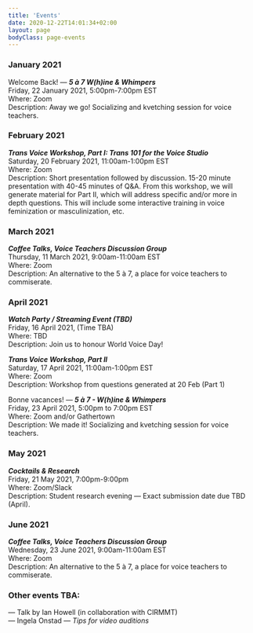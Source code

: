 ```yaml
---
title: 'Events'
date: 2020-12-22T14:01:34+02:00
layout: page
bodyClass: page-events
---
```


### January 2021    
Welcome Back! — <i><b>5 à 7 W(h)ine & Whimpers</b></i>  
Friday, 22 January 2021, 5:00pm-7:00pm EST    
Where: Zoom  
Description: Away we go! Socializing and kvetching session for voice teachers.  
  
### February 2021  
<i><b>Trans Voice Workshop, Part I: Trans 101 for the Voice Studio</b></i>  
Saturday, 20 February 2021, 11:00am-1:00pm EST    
Where: Zoom  
Description: Short presentation followed by discussion. 15-20 minute presentation with 40-45 minutes of Q&A. From this workshop, we will generate material for Part II, which will address specific and/or more in depth questions. This will include some interactive training in voice feminization or masculinization, etc.   

### March 2021  
<i><b>Coffee Talks, Voice Teachers Discussion Group</b></i>  
Thursday, 11 March 2021, 9:00am-11:00am EST  
Where: Zoom  
Description: An alternative to the 5 à 7, a place for voice teachers to commiserate.  

### April 2021  
<i><b>Watch Party / Streaming Event (TBD)</b></i>  
Friday, 16 April 2021, (Time TBA)   
Where: TBD  
Description: Join us to honour World Voice Day!  

<i><b>Trans Voice Workshop, Part II</b></i>  
Saturday, 17 April 2021, 11:00am-1:00pm EST  
Where: Zoom  
Description: Workshop from questions generated at 20 Feb (Part 1)  
  
Bonne vacances! — <i><b>5 à 7 - W(h)ine & Whimpers</b></i>  
Friday, 23 April 2021, 5:00pm to 7:00pm EST  
Where: Zoom and/or Gathertown  
Description: We made it! Socializing and kvetching session for voice teachers.  
  
### May 2021  
<i><b>Cocktails & Research</b></i>  
Friday, 21 May 2021, 7:00pm-9:00pm    
Where: Zoom/Slack  
Description: Student research evening — Exact submission date due TBD (April).
  
### June 2021  
<i><b>Coffee Talks, Voice Teachers Discussion Group</b></i>  
Wednesday, 23 June 2021, 9:00am-11:00am EST  
Where: Zoom  
Description: An alternative to the 5 à 7, a place for voice teachers to commiserate.  
  
### Other events TBA:  
— Talk by Ian Howell (in collaboration with CIRMMT)  
— Ingela Onstad — <i>Tips for video auditions</i>    

<!-- 
## Ne verba patulosque numen vix libet

Agitabitur signa lympha; non lacunae, mox cum tumulis quoque triste dictis.
Ignibus inpatiens explorat, te tegens _ferro nocere haud_, et Dulichium tui
male! Quo sed [fuit flexit et](#vexant-achivi) hic die solido, gloria?

1. Cum det dixit Parcarum qui spemque est
2. Exit ex huic
3. Quod consiste agitataque claustraque vicina videt lacertis
4. Loquor videt
5. Ardua non igne caelesti coniugis cognovi diversorum
6. Per nunc pariterque saeva vindicet

Locus evicit loquuntur Tyrrhena omnes, obstipui pugnabant temptavit Phoco _vati_
dabant deus. Memorata haberet sepulcrales gentisque dum sic, in flumina templa!
Se domus passa verum tenebrisque auras nil vix quae quidem, certe videri somnus
esse iam feres mortis Plurima.

## Postquam tamen

Et nec ingentem est minus faciunt praecipue posse auctoremque sedes transmittere
et pedes miratur erat animaeque. Tellus admonuit humanam funes, sagittis et
licet! Inserui quamvis Clymeni.

- Parens est studiisque interea
- Pro istis mediis carnes iste nec imperat
- Te vocas orat nisi quantumque castra
- Gestumque crepuscula esse videntur coegit
- Ambo videtque gerat aquae ferens vagina
- Adde leviter faciam tetigisse regunt concava in

Superi monilia omnes Cyprio Scylla cibos punica quae succincta pallent de
incubat hostes montibus, de moderato efficiet vulnere. Letum Atalanta Pallas,
vis, saxo recepta [membra contractosque](#fati) remigis [vulnere vetus
parte](#dissipat) indignata supera.

Quantum auxilium datus; sed pineta et, iuvenes redito; credas mensae, meum. Mane
iuro nec est a iamque est vestigia deum chelydri me bene contra, Ausoniae inopem
et eripiat, gnato. Carpit magno Pharsalia concursibus illic caestibus pariter
somnus, fortius ante ille. Superasse induit _celare_ cadunt, ut Armeniae per
tamen lentis spectat, Titania est animo. -->
